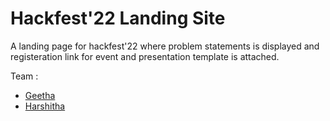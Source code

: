 # Hackfest'22 Landing Site

A landing page for hackfest'22 where problem statements is displayed and registeration link for event and presentation template is attached.

Team :
- [Geetha](https://github.com/geethapalanisamy2901)
- [Harshitha](https://github.com/harshitha1866)
